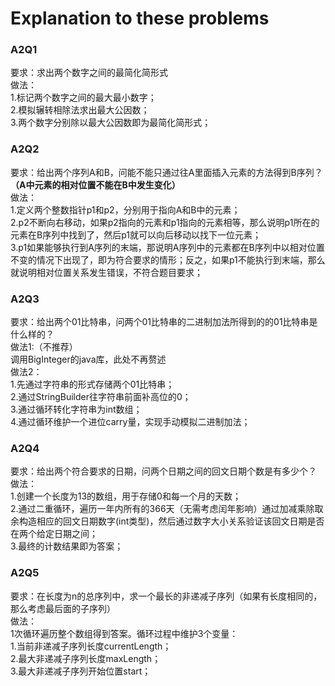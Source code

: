 # Explanation to these problems

### A2Q1
要求：求出两个数字之间的最简化简形式  
做法：  
1.标记两个数字之间的最大最小数字；  
2.模拟辗转相除法求出最大公因数；  
3.两个数字分别除以最大公因数即为最简化简形式；  

### A2Q2
要求：给出两个序列A和B，问能不能只通过往A里面插入元素的方法得到B序列？**（A中元素的相对位置不能在B中发生变化）**  
做法：  
1.定义两个整数指针p1和p2，分别用于指向A和B中的元素；  
2.p2不断向右移动，如果p2指向的元素和p1指向的元素相等，那么说明p1所在的元素在B序列中找到了，然后p1就可以向后移动以找下一位元素；  
3.p1如果能够执行到A序列的末端，那说明A序列中的元素都在B序列中以相对位置不变的情况下出现了，即为符合要求的情形；反之，如果p1不能执行到末端，那么就说明相对位置关系发生错误，不符合题目要求；  

### A2Q3
要求：给出两个01比特串，问两个01比特串的二进制加法所得到的的01比特串是什么样的？  
做法1:（不推荐）  
调用BigInteger的java库，此处不再赘述  
做法2：  
1.先通过字符串的形式存储两个01比特串；  
2.通过StringBuilder往字符串前面补高位的0；  
3.通过循环转化字符串为int数组；  
4.通过循环维护一个进位carry量，实现手动模拟二进制加法；  

### A2Q4
要求：给出两个符合要求的日期，问两个日期之间的回文日期个数是有多少个？  
做法：  
1.创建一个长度为13的数组，用于存储0和每一个月的天数；  
2.通过二重循环，遍历一年内所有的366天（无需考虑闰年影响）通过加减乘除取余构造相应的回文日期数字(int类型)，然后通过数字大小关系验证该回文日期是否在两个给定日期之间；  
3.最终的计数结果即为答案；  

### A2Q5
要求：在长度为n的总序列中，求一个最长的非递减子序列（如果有长度相同的，那么考虑最后面的子序列）  
做法：  
1次循环遍历整个数组得到答案。循环过程中维护3个变量：  
  1.当前非递减子序列长度currentLength；  
  2.最大非递减子序列长度maxLength；  
  3.最大非递减子序列开始位置start；  
